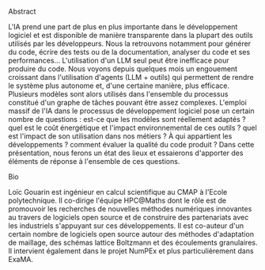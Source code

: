 Abstract

L'IA prend une part de plus en plus importante dans le développement logiciel et est disponible de manière transparente dans la plupart des outils utilisés par les développeurs. Nous la retrouvons notamment pour générer du code, écrire des tests ou de la documentation, analyser du code et ses performances... L'utilisation d'un LLM seul peut être inefficace pour produire du code. Nous voyons depuis quelques mois un engouement croissant dans l'utilisation d'agents (LLM + outils) qui permettent de rendre le système plus autonome et, d'une certaine manière, plus efficace. Plusieurs modèles sont alors utilisés dans l'ensemble du processus constitué d'un graphe de tâches pouvant être assez complexes. L'emploi massif de l'IA dans le processus de développement logiciel pose un certain nombre de questions : est-ce que les modèles sont réellement adaptés ? quel est le coût énergétique et l'impact environnemental de ces outils ? quel est l'impact de son utilisation dans nos métiers ? À qui appartient les développements ? comment évaluer la qualité du code produit ? Dans cette présentation, nous ferons un état des lieux et essaierons d'apporter des éléments de réponse à l'ensemble de ces questions.

Bio

Loïc Gouarin est ingénieur en calcul scientifique au CMAP à l'Ecole polytechnique. Il co-dirige l'équipe HPC@Maths dont le rôle est de promouvoir les recherches de nouvelles méthodes numériques innovantes au travers de logiciels open source et de construire des partenariats avec les industriels s'appuyant sur ces développements. Il est co-auteur d'un certain nombre de logiciels open source autour des méthodes d'adaptation de maillage, des schémas lattice Boltzmann et des écoulements granulaires. Il intervient également dans le projet NumPEx et plus particulièrement dans ExaMA.